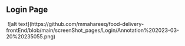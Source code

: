 <h2>Login Page</h2>
<img scr='screenShot_pages\Login\Annotation 2023-03-20 235055.png'>
![alt text](https://github.com/mmahareeq/food-delivery-frontEnd/blob/main/screenShot_pages/Login/Annotation%202023-03-20%20235055.png)
